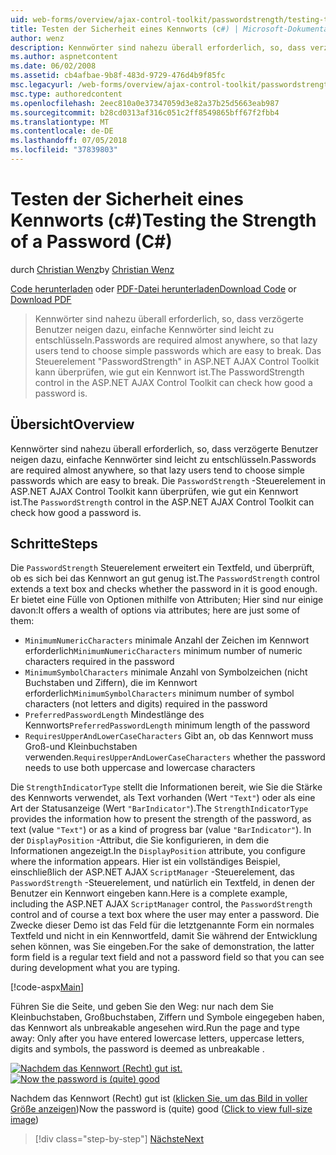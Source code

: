 ```yaml
---
uid: web-forms/overview/ajax-control-toolkit/passwordstrength/testing-the-strength-of-a-password-cs
title: Testen der Sicherheit eines Kennworts (c#) | Microsoft-Dokumentation
author: wenz
description: Kennwörter sind nahezu überall erforderlich, so, dass verzögerte Benutzer neigen dazu, einfache Kennwörter sind leicht zu entschlüsseln. Das Steuerelement, in der ASP-Steuerelements "PasswordStrength". N...
ms.author: aspnetcontent
ms.date: 06/02/2008
ms.assetid: cb4afbae-9b8f-483d-9729-476d4b9f85fc
msc.legacyurl: /web-forms/overview/ajax-control-toolkit/passwordstrength/testing-the-strength-of-a-password-cs
msc.type: authoredcontent
ms.openlocfilehash: 2eec810a0e37347059d3e82a37b25d5663eab987
ms.sourcegitcommit: b28cd0313af316c051c2ff8549865bff67f2fbb4
ms.translationtype: MT
ms.contentlocale: de-DE
ms.lasthandoff: 07/05/2018
ms.locfileid: "37839803"
---
```

<a name="testing-the-strength-of-a-password-c"></a><span data-ttu-id="ee9eb-104">Testen der Sicherheit eines Kennworts (c#)</span><span class="sxs-lookup"><span data-stu-id="ee9eb-104">Testing the Strength of a Password (C#)</span></span>
====================
<span data-ttu-id="ee9eb-105">durch [Christian Wenz](https://github.com/wenz)</span><span class="sxs-lookup"><span data-stu-id="ee9eb-105">by [Christian Wenz](https://github.com/wenz)</span></span>

<span data-ttu-id="ee9eb-106">[Code herunterladen](http://download.microsoft.com/download/9/3/f/93f8daea-bebd-4821-833b-95205389c7d0/PasswordStrength0.cs.zip) oder [PDF-Datei herunterladen](http://download.microsoft.com/download/2/d/c/2dc10e34-6983-41d4-9c08-f78f5387d32b/passwordstrength0CS.pdf)</span><span class="sxs-lookup"><span data-stu-id="ee9eb-106">[Download Code](http://download.microsoft.com/download/9/3/f/93f8daea-bebd-4821-833b-95205389c7d0/PasswordStrength0.cs.zip) or [Download PDF](http://download.microsoft.com/download/2/d/c/2dc10e34-6983-41d4-9c08-f78f5387d32b/passwordstrength0CS.pdf)</span></span>

> <span data-ttu-id="ee9eb-107">Kennwörter sind nahezu überall erforderlich, so, dass verzögerte Benutzer neigen dazu, einfache Kennwörter sind leicht zu entschlüsseln.</span><span class="sxs-lookup"><span data-stu-id="ee9eb-107">Passwords are required almost anywhere, so that lazy users tend to choose simple passwords which are easy to break.</span></span> <span data-ttu-id="ee9eb-108">Das Steuerelement "PasswordStrength" in ASP.NET AJAX Control Toolkit kann überprüfen, wie gut ein Kennwort ist.</span><span class="sxs-lookup"><span data-stu-id="ee9eb-108">The PasswordStrength control in the ASP.NET AJAX Control Toolkit can check how good a password is.</span></span>


## <a name="overview"></a><span data-ttu-id="ee9eb-109">Übersicht</span><span class="sxs-lookup"><span data-stu-id="ee9eb-109">Overview</span></span>

<span data-ttu-id="ee9eb-110">Kennwörter sind nahezu überall erforderlich, so, dass verzögerte Benutzer neigen dazu, einfache Kennwörter sind leicht zu entschlüsseln.</span><span class="sxs-lookup"><span data-stu-id="ee9eb-110">Passwords are required almost anywhere, so that lazy users tend to choose simple passwords which are easy to break.</span></span> <span data-ttu-id="ee9eb-111">Die `PasswordStrength` -Steuerelement in ASP.NET AJAX Control Toolkit kann überprüfen, wie gut ein Kennwort ist.</span><span class="sxs-lookup"><span data-stu-id="ee9eb-111">The `PasswordStrength` control in the ASP.NET AJAX Control Toolkit can check how good a password is.</span></span>

## <a name="steps"></a><span data-ttu-id="ee9eb-112">Schritte</span><span class="sxs-lookup"><span data-stu-id="ee9eb-112">Steps</span></span>

<span data-ttu-id="ee9eb-113">Die `PasswordStrength` Steuerelement erweitert ein Textfeld, und überprüft, ob es sich bei das Kennwort an gut genug ist.</span><span class="sxs-lookup"><span data-stu-id="ee9eb-113">The `PasswordStrength` control extends a text box and checks whether the password in it is good enough.</span></span> <span data-ttu-id="ee9eb-114">Er bietet eine Fülle von Optionen mithilfe von Attributen; Hier sind nur einige davon:</span><span class="sxs-lookup"><span data-stu-id="ee9eb-114">It offers a wealth of options via attributes; here are just some of them:</span></span>

- <span data-ttu-id="ee9eb-115">`MinimumNumericCharacters` minimale Anzahl der Zeichen im Kennwort erforderlich</span><span class="sxs-lookup"><span data-stu-id="ee9eb-115">`MinimumNumericCharacters` minimum number of numeric characters required in the password</span></span>
- <span data-ttu-id="ee9eb-116">`MinimumSymbolCharacters` minimale Anzahl von Symbolzeichen (nicht Buchstaben und Ziffern), die im Kennwort erforderlich</span><span class="sxs-lookup"><span data-stu-id="ee9eb-116">`MinimumSymbolCharacters` minimum number of symbol characters (not letters and digits) required in the password</span></span>
- <span data-ttu-id="ee9eb-117">`PreferredPasswordLength` Mindestlänge des Kennworts</span><span class="sxs-lookup"><span data-stu-id="ee9eb-117">`PreferredPasswordLength` minimum length of the password</span></span>
- <span data-ttu-id="ee9eb-118">`RequiresUpperAndLowerCaseCharacters` Gibt an, ob das Kennwort muss Groß-und Kleinbuchstaben verwenden.</span><span class="sxs-lookup"><span data-stu-id="ee9eb-118">`RequiresUpperAndLowerCaseCharacters` whether the password needs to use both uppercase and lowercase characters</span></span>

<span data-ttu-id="ee9eb-119">Die `StrengthIndicatorType` stellt die Informationen bereit, wie Sie die Stärke des Kennworts verwendet, als Text vorhanden (Wert `"Text"`) oder als eine Art der Statusanzeige (Wert `"BarIndicator"`).</span><span class="sxs-lookup"><span data-stu-id="ee9eb-119">The `StrengthIndicatorType` provides the information how to present the strength of the password, as text (value `"Text"`) or as a kind of progress bar (value `"BarIndicator"`).</span></span> <span data-ttu-id="ee9eb-120">In der `DisplayPosition` -Attribut, die Sie konfigurieren, in dem die Informationen angezeigt.</span><span class="sxs-lookup"><span data-stu-id="ee9eb-120">In the `DisplayPosition` attribute, you configure where the information appears.</span></span> <span data-ttu-id="ee9eb-121">Hier ist ein vollständiges Beispiel, einschließlich der ASP.NET AJAX `ScriptManager` -Steuerelement, das `PasswordStrength` -Steuerelement, und natürlich ein Textfeld, in denen der Benutzer ein Kennwort eingeben kann.</span><span class="sxs-lookup"><span data-stu-id="ee9eb-121">Here is a complete example, including the ASP.NET AJAX `ScriptManager` control, the `PasswordStrength` control and of course a text box where the user may enter a password.</span></span> <span data-ttu-id="ee9eb-122">Die Zwecke dieser Demo ist das Feld für die letztgenannte Form ein normales Textfeld und nicht in ein Kennwortfeld, damit Sie während der Entwicklung sehen können, was Sie eingeben.</span><span class="sxs-lookup"><span data-stu-id="ee9eb-122">For the sake of demonstration, the latter form field is a regular text field and not a password field so that you can see during development what you are typing.</span></span>

[!code-aspx[Main](testing-the-strength-of-a-password-cs/samples/sample1.aspx)]

<span data-ttu-id="ee9eb-123">Führen Sie die Seite, und geben Sie den Weg: nur nach dem Sie Kleinbuchstaben, Großbuchstaben, Ziffern und Symbole eingegeben haben, das Kennwort als unbreakable angesehen wird.</span><span class="sxs-lookup"><span data-stu-id="ee9eb-123">Run the page and type away: Only after you have entered lowercase letters, uppercase letters, digits and symbols, the password is deemed as unbreakable .</span></span>


<span data-ttu-id="ee9eb-124">[![Nachdem das Kennwort (Recht) gut ist.](testing-the-strength-of-a-password-cs/_static/image2.png)](testing-the-strength-of-a-password-cs/_static/image1.png)</span><span class="sxs-lookup"><span data-stu-id="ee9eb-124">[![Now the password is (quite) good](testing-the-strength-of-a-password-cs/_static/image2.png)](testing-the-strength-of-a-password-cs/_static/image1.png)</span></span>

<span data-ttu-id="ee9eb-125">Nachdem das Kennwort (Recht) gut ist ([klicken Sie, um das Bild in voller Größe anzeigen](testing-the-strength-of-a-password-cs/_static/image3.png))</span><span class="sxs-lookup"><span data-stu-id="ee9eb-125">Now the password is (quite) good ([Click to view full-size image](testing-the-strength-of-a-password-cs/_static/image3.png))</span></span>

> [!div class="step-by-step"]
> [<span data-ttu-id="ee9eb-126">Nächste</span><span class="sxs-lookup"><span data-stu-id="ee9eb-126">Next</span></span>](testing-the-strength-of-a-password-vb.md)
